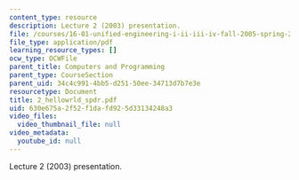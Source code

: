 ```yaml
---
content_type: resource
description: Lecture 2 (2003) presentation.
file: /courses/16-01-unified-engineering-i-ii-iii-iv-fall-2005-spring-2006/630e675a2f52f1dafd925d33134248a3_2_hellowrld_spdr.pdf
file_type: application/pdf
learning_resource_types: []
ocw_type: OCWFile
parent_title: Computers and Programming
parent_type: CourseSection
parent_uid: 34c4c991-4bb5-d251-50ee-34713d7b7e3e
resourcetype: Document
title: 2_hellowrld_spdr.pdf
uid: 630e675a-2f52-f1da-fd92-5d33134248a3
video_files:
  video_thumbnail_file: null
video_metadata:
  youtube_id: null
---
```

Lecture 2 (2003) presentation.

